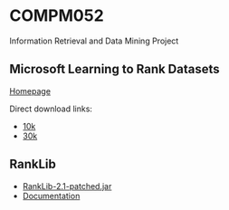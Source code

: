# COMPM052
Information Retrieval and Data Mining Project

## Microsoft Learning to Rank Datasets
[Homepage](https://www.microsoft.com/en-us/research/project/mslr/)

Direct download links:
* [10k](https://8kmjpq-dm2306.files.1drv.com/y3mI4VdnSMvRrwGXll96CpqRBs1CUaJv9OKDRRBr-6qo283LSzrDhya9cs-iFEU91h1KBOm6TFfUQoRi21MXgFO4PtwsjBeA4R-3RVmdRwWPnRHC45aLKhvDZVXrteuN4JcFYZsMEKTZ-yMXXXH3LdYhYELUqtZvqEZjoGcV_XzjbY/MSLR-WEB10K.zip)
* [30k](https://8kkkbg-dm2306.files.1drv.com/y3mj9yKPdOEK3bQVhfNK78Dy_x50nqsPjfcY5u5HNopc-wZIYMFQ5f7YL_dXwVPTtnFTPRN51-prx9--meOmH_oWqjFD8ImbNTC68XWvJhEknmGTra-muR4xlXRfsvwTK-SBbPmjKU0S6TCRShz02eczqam4I-YHYm7N_EhLQYtGhA/MSLR-WEB30K.zip)

## RankLib
* [RankLib-2.1-patched.jar](https://netcologne.dl.sourceforge.net/project/lemur/lemur/RankLib-2.1/RankLib-2.1-patched.jar)
* [Documentation](https://sourceforge.net/p/lemur/wiki/RankLib%20How%20to%20use/)
